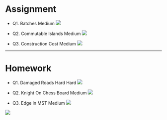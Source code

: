 # Assignment

 
- Q1. Batches Medium [![](https://img.shields.io/badge/-MEDIUM-yellow)]()

- Q2. Commutable Islands Medium [![](https://img.shields.io/badge/-MEDIUM-yellow)]()

- Q3. Construction Cost Medium [![](https://img.shields.io/badge/-MEDIUM-yellow)]()


*** 

# Homework

 
 
- Q1. Damaged Roads Hard Hard [![](https://img.shields.io/badge/-HARD-red)]()

- Q2. Knight On Chess Board Medium [![](https://img.shields.io/badge/-MEDIUM-yellow)]()

- Q3. Edge in MST Medium [![](https://img.shields.io/badge/-MEDIUM-yellow)]()

[![](https://img.shields.io/badge/github-blue?style=for-the-badge)](https://github.com/pashmash372)
